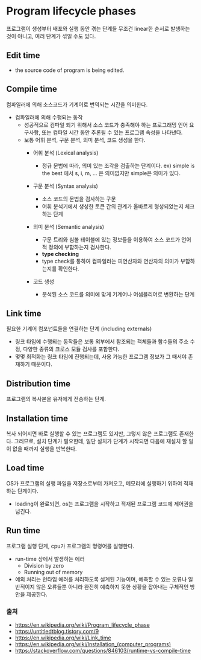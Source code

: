 # Program lifecycle phases
프로그램이 생성부터 배포와 실행 동안 겪는 단계들
무조건 linear한 순서로 발생하는 것이 아니고, 여러 단계가 섞일 수도 있다.

## Edit time
- the source code of program is being edited.

## Compile time
컴파일러에 의해 소스코드가 기계어로 번역되는 시간을 의미한다.

* 컴파일러에 의해 수행되는 동작
	* 성공적으로 컴파일 되기 위해서 소스 코드가 충족해야 하는 프로그래밍 언어 요구사항, 또는 컴파일 시간 동안 추론될 수 있는 프로그램 속성을 나타낸다.
	* 보통 어휘 분석, 구문 분석, 의미 분석, 코드 생성을 한다.
		* 어휘 분석 (Lexical analysis)
			* 정규 문법에 따라, 의미 있는 조각을 검출하는 단계이다.
			ex) simple is the best 에서 s, i, m, ... 은 의미없지만 simple은 의미가 있다.
		* 구문 분석 (Syntax analysis)
			* 소스 코드의 문법을 검사하는 구문
			* 어휘 분석기에서 생성한 토큰 간의 관계가 올바르게 형성되었는지 체크하는 단계
		* 의미 분석 (Semantic analysis)
			* 구문 트리와 심볼 테이블에 있는 정보들을 이용하여 소스 코드가 언어적 정의에 부합하는지 검사한다.
			* <b>type checking</b>
			* type check를 통하여 컴파일러는 피연산자와 연산자의 의미가 부합하는지를 확인한다.

		* 코드 생성
			* 분석된 소스 코드를 의미에 맞게 기계어나 어셈블리어로 변환하는 단계


## Link time
필요한 기계어 컴포넌트들을 연결하는 단계 (including externals)

* 링크 타임에 수행되는 동작들은 보통 외부에서 참조되는 객체들과 함수들의 주소 수정, 다양한 종류의 크로스 모듈 검사를 포함한다.
* 몇몇 최적화는 링크 타임에 진행되는데, 사용 가능한 프로그램 정보가 그 때서야 존재하기 때문이다.

## Distribution time
프로그램의 복사본을 유저에게 전송하는 단계.

## Installation time 
복사 되어지면 바로 실행할 수 있는 프로그램도 있지만, 그렇지 않은 프로그램도 존재한다. 그러므로, 설치 단계가 필요한데, 일단 설치가 단계가 시작되면 다음에 재설치 할 일이 없을 때까지 실행을 반복한다.

## Load time
OS가 프로그램의 실행 파일을 저장소로부터 가져오고, 메모리에 실행하기 위하여 적재하는 단계이다.

* loading이 완료되면, os는 프로그램을 시작하고 적재된 프로그램 코드에 제어권을 넘긴다.


## Run time
프로그램 실행 단계, cpu가 프로그램의 명령어를 실행한다.

* run-time 상에서 발생하는 에러
	* Division by zero
	* Running out of memory
* 예외 처리는 런타임 에러를 처리하도록 설계된 기능이며, 예측할 수 있는 오류나 일반적이지 않은 오류들뿐 아니라 완전히 예측하지 못한 상황을 잡아내는 구체적인 방안을 제공한다.

### 출처
- https://en.wikipedia.org/wiki/Program_lifecycle_phase
- https://untitledtblog.tistory.com/9
- https://en.wikipedia.org/wiki/Link_time
- https://en.wikipedia.org/wiki/Installation_(computer_programs)
- https://stackoverflow.com/questions/846103/runtime-vs-compile-time
